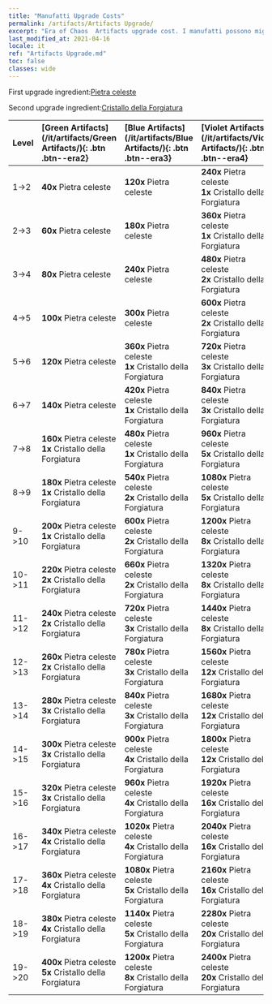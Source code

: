 ```yaml
---
title: "Manufatti Upgrade Costs"
permalink: /artifacts/Artifacts Upgrade/
excerpt: "Era of Chaos  Artifacts upgrade cost. I manufatti possono migliorare gli attributi degli eroi e sbloccare tecniche più potenti."
last_modified_at: 2021-04-16
locale: it
ref: "Artifacts Upgrade.md"
toc: false
classes: wide
---
```


  First upgrade ingredient:[Pietra celeste](/it/Items/art_188/)

  Second upgrade ingredient:[Cristallo della Forgiatura](/it/Items/art_189/)

  |  Level  | [Green Artifacts](/it/artifacts/Green Artifacts/){: .btn .btn--era2} | [Blue Artifacts](/it/artifacts/Blue Artifacts/){: .btn .btn--era3} | [Violet Artifacts](/it/artifacts/Violet Artifacts/){: .btn .btn--era4} | [Orange Artifacts](/it/artifacts/Orange Artifacts/){: .btn .btn--era5} |
  |:--------|:-------|:-------|:-------|:-------|
  | 1->2 | **40x** Pietra celeste | **120x** Pietra celeste | **240x** Pietra celeste<br/> **1x** Cristallo della Forgiatura | **400x** Pietra celeste<br/> **2x** Cristallo della Forgiatura |
  | 2->3 | **60x** Pietra celeste | **180x** Pietra celeste | **360x** Pietra celeste<br/> **1x** Cristallo della Forgiatura | **600x** Pietra celeste<br/> **2x** Cristallo della Forgiatura |
  | 3->4 | **80x** Pietra celeste | **240x** Pietra celeste | **480x** Pietra celeste<br/> **2x** Cristallo della Forgiatura | **800x** Pietra celeste<br/> **3x** Cristallo della Forgiatura |
  | 4->5 | **100x** Pietra celeste | **300x** Pietra celeste | **600x** Pietra celeste<br/> **2x** Cristallo della Forgiatura | **1000x** Pietra celeste<br/> **3x** Cristallo della Forgiatura |
  | 5->6 | **120x** Pietra celeste | **360x** Pietra celeste<br/> **1x** Cristallo della Forgiatura | **720x** Pietra celeste<br/> **3x** Cristallo della Forgiatura | **1200x** Pietra celeste<br/> **5x** Cristallo della Forgiatura |
  | 6->7 | **140x** Pietra celeste | **420x** Pietra celeste<br/> **1x** Cristallo della Forgiatura | **840x** Pietra celeste<br/> **3x** Cristallo della Forgiatura | **1400x** Pietra celeste<br/> **5x** Cristallo della Forgiatura |
  | 7->8 | **160x** Pietra celeste<br/> **1x** Cristallo della Forgiatura | **480x** Pietra celeste<br/> **1x** Cristallo della Forgiatura | **960x** Pietra celeste<br/> **5x** Cristallo della Forgiatura | **1600x** Pietra celeste<br/> **8x** Cristallo della Forgiatura |
  | 8->9 | **180x** Pietra celeste<br/> **1x** Cristallo della Forgiatura | **540x** Pietra celeste<br/> **2x** Cristallo della Forgiatura | **1080x** Pietra celeste<br/> **5x** Cristallo della Forgiatura | **1800x** Pietra celeste<br/> **8x** Cristallo della Forgiatura |
  | 9->10 | **200x** Pietra celeste<br/> **1x** Cristallo della Forgiatura | **600x** Pietra celeste<br/> **2x** Cristallo della Forgiatura | **1200x** Pietra celeste<br/> **8x** Cristallo della Forgiatura | **2000x** Pietra celeste<br/> **12x** Cristallo della Forgiatura |
  | 10->11 | **220x** Pietra celeste<br/> **2x** Cristallo della Forgiatura | **660x** Pietra celeste<br/> **2x** Cristallo della Forgiatura | **1320x** Pietra celeste<br/> **8x** Cristallo della Forgiatura | **2200x** Pietra celeste<br/> **12x** Cristallo della Forgiatura |
  | 11->12 | **240x** Pietra celeste<br/> **2x** Cristallo della Forgiatura | **720x** Pietra celeste<br/> **3x** Cristallo della Forgiatura | **1440x** Pietra celeste<br/> **8x** Cristallo della Forgiatura | **2400x** Pietra celeste<br/> **16x** Cristallo della Forgiatura |
  | 12->13 | **260x** Pietra celeste<br/> **2x** Cristallo della Forgiatura | **780x** Pietra celeste<br/> **3x** Cristallo della Forgiatura | **1560x** Pietra celeste<br/> **12x** Cristallo della Forgiatura | **2600x** Pietra celeste<br/> **16x** Cristallo della Forgiatura |
  | 13->14 | **280x** Pietra celeste<br/> **3x** Cristallo della Forgiatura | **840x** Pietra celeste<br/> **3x** Cristallo della Forgiatura | **1680x** Pietra celeste<br/> **12x** Cristallo della Forgiatura | **2800x** Pietra celeste<br/> **20x** Cristallo della Forgiatura |
  | 14->15 | **300x** Pietra celeste<br/> **3x** Cristallo della Forgiatura | **900x** Pietra celeste<br/> **4x** Cristallo della Forgiatura | **1800x** Pietra celeste<br/> **12x** Cristallo della Forgiatura | **3000x** Pietra celeste<br/> **20x** Cristallo della Forgiatura |
  | 15->16 | **320x** Pietra celeste<br/> **3x** Cristallo della Forgiatura | **960x** Pietra celeste<br/> **4x** Cristallo della Forgiatura | **1920x** Pietra celeste<br/> **16x** Cristallo della Forgiatura | **3200x** Pietra celeste<br/> **25x** Cristallo della Forgiatura |
  | 16->17 | **340x** Pietra celeste<br/> **4x** Cristallo della Forgiatura | **1020x** Pietra celeste<br/> **4x** Cristallo della Forgiatura | **2040x** Pietra celeste<br/> **16x** Cristallo della Forgiatura | **3400x** Pietra celeste<br/> **25x** Cristallo della Forgiatura |
  | 17->18 | **360x** Pietra celeste<br/> **4x** Cristallo della Forgiatura | **1080x** Pietra celeste<br/> **5x** Cristallo della Forgiatura | **2160x** Pietra celeste<br/> **16x** Cristallo della Forgiatura | **3600x** Pietra celeste<br/> **30x** Cristallo della Forgiatura |
  | 18->19 | **380x** Pietra celeste<br/> **4x** Cristallo della Forgiatura | **1140x** Pietra celeste<br/> **5x** Cristallo della Forgiatura | **2280x** Pietra celeste<br/> **20x** Cristallo della Forgiatura | **3800x** Pietra celeste<br/> **30x** Cristallo della Forgiatura |
  | 19->20 | **400x** Pietra celeste<br/> **5x** Cristallo della Forgiatura | **1200x** Pietra celeste<br/> **8x** Cristallo della Forgiatura | **2400x** Pietra celeste<br/> **20x** Cristallo della Forgiatura | **4000x** Pietra celeste<br/> **35x** Cristallo della Forgiatura |
